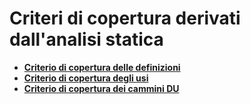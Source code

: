 # Criteri di copertura derivati dall'analisi statica

- [**Criterio di copertura delle definizioni**](./01_definizioni.md)
- [**Criterio di copertura degli usi**](./02_usi.md)
- [**Criterio di copertura dei cammini DU**](./03_cammini-du.md)
